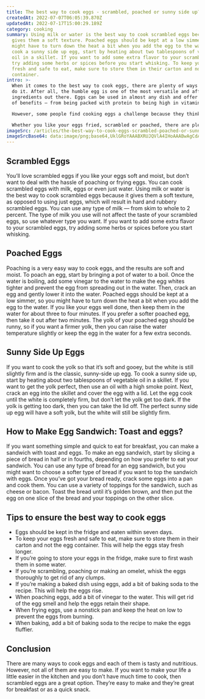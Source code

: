```yaml
---
title: The best way to cook eggs - scrambled, poached or sunny side up?
createdAt: 2022-07-07T06:05:39.870Z
updatedAt: 2022-07-17T15:00:29.189Z
category: cooking
summary: Using milk or water is the best way to cook scrambled eggs because it
  gives them a soft texture. Poached eggs should be kept at a low simmer, so you
  might have to turn down the heat a bit when you add the egg to the water. To
  cook a sunny side up egg, start by heating about two tablespoons of vegetable
  oil in a skillet. If you want to add some extra flavor to your scrambled eggs,
  try adding some herbs or spices before you start whisking. To keep your eggs
  fresh and safe to eat, make sure to store them in their carton and not the egg
  container.
intro: >-
  When it comes to the best way to cook eggs, there are plenty of ways to
  do it. After all, the humble egg is one of the most versatile and affordable
  ingredients out there. Eggs can be used in almost any dish and offer a range
  of benefits — from being packed with protein to being high in vitamin D.

  However, some people find cooking eggs a challenge because they think there’s only a limited number of ways to cook them. But that’s not true! 

  Whether you like your eggs fried, scrambled or poached, there are plenty of recipes that show you how to cook eggs in different ways. Once you know the basics, you can even experiment with different flavors and create your own unique dishes using eggs as their main ingredient. Here are some tips on the best way to cook each egg variety:
imageSrc: /articles/the-best-way-to-cook-eggs-scrambled-poached-or-sunny-side-up.png
imageSrcBase64: data:image/png;base64,UklGRoYAAABXRUJQVlA4IHoAAABwAgCdASoKAAoAAUAmJZQCdBOAA6nXxzcmGSgAAP76CtOP9O2g7AAVrd2ed2868U2rWs1ZvOflrF2HRBAGGc12vrT92FkPjX1yRdYmfdBxvqF9/SYqzGyvKCXEDPtOjWKNqQQDyupFed2xTszHJpCHiyWs/4giZV0AAA==
---
```


## Scrambled Eggs

You’ll love scrambled eggs if you like your eggs soft and moist, but don’t want to deal with the hassle of poaching or frying eggs. You can cook scrambled eggs with milk, eggs or even just water. Using milk or water is the best way to cook scrambled eggs because it gives them a soft texture, as opposed to using just eggs, which will result in hard and rubbery scrambled eggs. You can use any type of milk — from skim to whole to 2 percent. The type of milk you use will not affect the taste of your scrambled eggs, so use whatever type you want. If you want to add some extra flavor to your scrambled eggs, try adding some herbs or spices before you start whisking.

## Poached Eggs

Poaching is a very easy way to cook eggs, and the results are soft and moist. To poach an egg, start by bringing a pot of water to a boil. Once the water is boiling, add some vinegar to the water to make the egg whites tighter and prevent the egg from spreading out in the water. Then, crack an egg and gently lower it into the water. Poached eggs should be kept at a low simmer, so you might have to turn down the heat a bit when you add the egg to the water. If you like your eggs well done, then keep them in the water for about three to four minutes. If you prefer a softer poached egg, then take it out after two minutes. The yolk of your poached egg should be runny, so if you want a firmer yolk, then you can raise the water temperature slightly or keep the egg in the water for a few extra seconds.

## Sunny Side Up Eggs

If you want to cook the yolk so that it’s soft and gooey, but the white is still slightly firm and is the classic, sunny-side up egg. To cook a sunny side up, start by heating about two tablespoons of vegetable oil in a skillet. If you want to get the yolk perfect, then use an oil with a high smoke point. Next, crack an egg into the skillet and cover the egg with a lid. Let the egg cook until the white is completely firm, but don’t let the yolk get too dark. If the yolk is getting too dark, then you can take the lid off. The perfect sunny side up egg will have a soft yolk, but the white will still be slightly firm.

## How to Make Egg Sandwich: Toast and eggs?

If you want something simple and quick to eat for breakfast, you can make a sandwich with toast and eggs. To make an egg sandwich, start by slicing a piece of bread in half or in fourths, depending on how you prefer to eat your sandwich. You can use any type of bread for an egg sandwich, but you might want to choose a softer type of bread if you want to top the sandwich with eggs. Once you’ve got your bread ready, crack some eggs into a pan and cook them. You can use a variety of toppings for the sandwich, such as cheese or bacon. Toast the bread until it’s golden brown, and then put the egg on one slice of the bread and your toppings on the other slice.

## Tips to ensure the best way to cook eggs

- Eggs should be kept in the fridge and eaten within seven days.
- To keep your eggs fresh and safe to eat, make sure to store them in their carton and not the egg container. This will help the eggs stay fresh longer.
- If you’re going to store your eggs in the fridge, make sure to first wash them in some water.
- If you’re scrambling, poaching or making an omelet, whisk the eggs thoroughly to get rid of any clumps.
- If you’re making a baked dish using eggs, add a bit of baking soda to the recipe. This will help the eggs rise.
- When poaching eggs, add a bit of vinegar to the water. This will get rid of the egg smell and help the eggs retain their shape.
- When frying eggs, use a nonstick pan and keep the heat on low to prevent the eggs from burning.
- When baking, add a bit of baking soda to the recipe to make the eggs fluffier.

## Conclusion

There are many ways to cook eggs and each of them is tasty and nutritious. However, not all of them are easy to make. If you want to make your life a little easier in the kitchen and you don’t have much time to cook, then scrambled eggs are a great option. They’re easy to make and they’re great for breakfast or as a quick snack.
